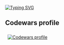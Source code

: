 [![Typing SVG](https://readme-typing-svg.demolab.com?font=Fira&pause=1000&color=03AC07&random=false&width=435&lines=Hi!%F0%9F%91%8B;I'm+software+engineer🛠;Intersted+in+writing+code%F0%9F%92%BB;Hiking%F0%9F%A5%BE;Write+music(multi-instrumentalist)%F0%9F%8E%BC)](https://git.io/typing-svg)
## Codewars profile
<a href="https://www.codewars.com/users/debugger404">
  <img align="center" style="margin:0.5rem" src="https://www.codewars.com/users/debugger404/badges/large" alt="Codewars profile" />
</a>
